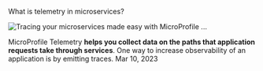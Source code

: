 What is telemetry in microservices?

![Tracing your microservices made easy with MicroProfile ...](https://encrypted-tbn0.gstatic.com/images?q=tbn:ANd9GcTIC_Tu2fil21LFBWWtll88sGgWkO9w1KmR-Kdo9WTQ&s)

MicroProfile Telemetry **helps you collect data on the paths that application requests take through services**. One way to increase observability of an application is by emitting traces. Mar 10, 2023